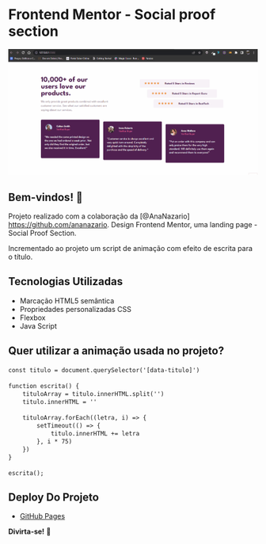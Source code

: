 # Frontend Mentor - Social proof section

[<img src="./\src\imagens/tela-readme.gif" target="_blank">](https://vandesonsantos.github.io/social-proof-section-master/) 

## Bem-vindos! 👋

Projeto realizado com a colaboração da [@AnaNazario] <https://github.com/ananazario>. Design Frontend Mentor, uma landing page - Social Proof Section. 

Incrementado ao projeto um script de animação com efeito de escrita para o título.


## Tecnologias Utilizadas
- Marcação HTML5 semântica
- Propriedades personalizadas CSS
- Flexbox
- Java Script


## Quer utilizar a animação usada no projeto?
```
const titulo = document.querySelector('[data-titulo]')

function escrita() {
    tituloArray = titulo.innerHTML.split('')
    titulo.innerHTML = ''

    tituloArray.forEach((letra, i) => {
        setTimeout(() => {
            titulo.innerHTML += letra
        }, i * 75)
    })
}

escrita();
```

## Deploy Do Projeto
- [GitHub Pages](https://vandesonsantos.github.io/social-proof-section-master/)


**Divirta-se!** 🚀



